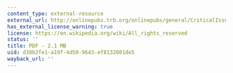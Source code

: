 ```yaml
---
content_type: external-resource
external_url: http://onlinepubs.trb.org/onlinepubs/general/CriticalIssues06.pdf
has_external_license_warning: true
license: https://en.wikipedia.org/wiki/All_rights_reserved
status: ''
title: PDF - 2.1 MB
uid: d38b2fe1-a19f-4d50-9643-ef8132081de5
wayback_url: ''
---
```

